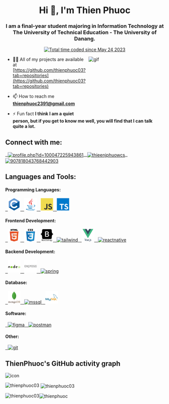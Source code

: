 <h1 align="center">Hi 👋, I'm Thien Phuoc</h1>
<h3 align="center">I am a final-year student majoring in Information Technology at The University of Technical Education - The University of Danang.</h3>
<p align="center">
  <a href="https://wakatime.com/@2eee1821-a367-4c04-9805-da4562cb0609">
    <img src="https://wakatime.com/badge/user/2eee1821-a367-4c04-9805-da4562cb0609.svg" alt="Total time coded since May 24 2023" />
  </a>
</p>

<img align="right" src="https://i.pinimg.com/originals/e4/26/70/e426702edf874b181aced1e2fa5c6cde.gif" alt="gif" width="240px" height="180px"/>

- 👨‍💻 All of my projects are available at [https://github.com/thienphuoc03?tab=repositories](https://github.com/thienphuoc03?tab=repositories)

- 📫 How to reach me **thienphuoc2391@gmail.com**

- ⚡ Fun fact **I think I am a quiet person, but if you get to know me well, you will find that I can talk quite a lot.**

## Connect with me:
<p align="left">
  <a href="https://fb.com/profile.php?id=100047225943861" target="blank">&nbsp;
    <img align="center" src="https://raw.githubusercontent.com/rahuldkjain/github-profile-readme-generator/master/src/images/icons/Social/facebook.svg" alt="profile.php?id=100047225943861" height="30" width="40" />
  </a>
  <a href="https://instagram.com/thieenjphuowcs" target="blank">&nbsp;
    <img align="center" src="https://raw.githubusercontent.com/rahuldkjain/github-profile-readme-generator/master/src/images/icons/Social/instagram.svg" alt="thieenjphuowcs" height="30" width="40" />
  </a>
  <a href="https://discord.gg/dH7PvJxh4v" target="blank">&nbsp;
    <img align="center" src="https://raw.githubusercontent.com/rahuldkjain/github-profile-readme-generator/master/src/images/icons/Social/discord.svg" alt="907818043768442903" height="30" width="40" />
  </a>
</p>

## Languages and Tools:

<h4 align="left">Programming Languages:</h4>
<p align="left">
  <a href="https://www.cprogramming.com/" target="_blank" rel="noreferrer">&nbsp;
    <img src="https://raw.githubusercontent.com/devicons/devicon/master/icons/c/c-original.svg" alt="c" width="40" height="40"/> 
  </a>
  <a href="https://www.java.com" target="_blank" rel="noreferrer">&nbsp;
    <img src="https://raw.githubusercontent.com/devicons/devicon/master/icons/java/java-original.svg" alt="java" width="40" height="40"/> 
  </a>
  <a href="https://developer.mozilla.org/en-US/docs/Web/JavaScript" target="_blank" rel="noreferrer">&nbsp;
    <img src="https://raw.githubusercontent.com/devicons/devicon/master/icons/javascript/javascript-original.svg" alt="javascript" width="40" height="40"/> 
  </a>
  <a href="https://www.typescriptlang.org/" target="_blank" rel="noreferrer">&nbsp;
    <img src="https://raw.githubusercontent.com/devicons/devicon/master/icons/typescript/typescript-original.svg" alt="typescript" width="40" height="40"/>
  </a>
</p>

<h4 align="left">Frontend Development:</h4>
<p align="left">
  <a href="https://www.w3schools.com/html/" target="_blank" rel="noreferrer">&nbsp;
    <img src="https://raw.githubusercontent.com/devicons/devicon/master/icons/html5/html5-original-wordmark.svg" alt="html5" width="40" height="40"/> 
  </a>
  <a href="https://www.w3schools.com/css/" target="_blank" rel="noreferrer">&nbsp;
    <img src="https://raw.githubusercontent.com/devicons/devicon/master/icons/css3/css3-original-wordmark.svg" alt="css3" width="40" height="40"/> 
  </a>
  <a href="https://getbootstrap.com" target="_blank" rel="noreferrer">&nbsp;
    <img src="https://raw.githubusercontent.com/devicons/devicon/master/icons/bootstrap/bootstrap-plain-wordmark.svg" alt="bootstrap" width="40" height="40"/>
  </a>
  <a href="https://tailwindcss.com/" target="_blank" rel="noreferrer">&nbsp;
    <img src="https://www.vectorlogo.zone/logos/tailwindcss/tailwindcss-icon.svg" alt="tailwind" width="40" height="40"/> 
  </a>
  <a href="https://vuejs.org/" target="_blank" rel="noreferrer">&nbsp;
    <img src="https://raw.githubusercontent.com/devicons/devicon/master/icons/vuejs/vuejs-original-wordmark.svg" alt="vuejs" width="40" height="40"/> 
  </a>
  <a href="https://reactnative.dev/" target="_blank" rel="noreferrer">&nbsp;
    <img src="https://www.pngkit.com/png/full/373-3738691_react-native-svg-transformer-allows-you-import-svg.png" alt="reactnative" width="40" height="40"/>
  </a>
</p>

<h4 align="left">Backend Development:</h4>
<p align="left">
  <a href="https://nodejs.org" target="_blank" rel="noreferrer">&nbsp;
    <img src="https://raw.githubusercontent.com/devicons/devicon/master/icons/nodejs/nodejs-original-wordmark.svg" alt="nodejs" width="40" height="40"/> 
  </a>
  <a href="https://expressjs.com" target="_blank" rel="noreferrer">&nbsp;
    <img src="https://raw.githubusercontent.com/devicons/devicon/master/icons/express/express-original-wordmark.svg" alt="express" width="40" height="40"/> 
  </a> 
  <a href="https://spring.io/" target="_blank" rel="noreferrer">&nbsp;
    <img src="https://www.vectorlogo.zone/logos/springio/springio-icon.svg" alt="spring" width="40" height="40"/> 
  </a>
</p>

<h4 align="left">Database:</h4>
<p align="left">
  <a href="https://www.mongodb.com/" target="_blank" rel="noreferrer">&nbsp;
    <img src="https://raw.githubusercontent.com/devicons/devicon/master/icons/mongodb/mongodb-original-wordmark.svg" alt="mongodb" width="40" height="40"/> 
  </a>
  <a href="https://www.microsoft.com/en-us/sql-server" target="_blank" rel="noreferrer">&nbsp;
    <img src="https://www.svgrepo.com/show/303229/microsoft-sql-server-logo.svg" alt="mssql" width="40" height="40"/> 
  </a>
  <a href="https://www.mysql.com/" target="_blank" rel="noreferrer">&nbsp;
    <img src="https://raw.githubusercontent.com/devicons/devicon/master/icons/mysql/mysql-original-wordmark.svg" alt="mysql" width="40" height="40"/> 
  </a>
</p>

<h4 align="left">Software:</h4>
<p align="left">
  <a href="https://www.figma.com/" target="_blank" rel="noreferrer">&nbsp;
    <img src="https://www.vectorlogo.zone/logos/figma/figma-icon.svg" alt="figma" width="40" height="40"/> 
  </a>
  <a href="https://postman.com" target="_blank" rel="noreferrer">&nbsp;
    <img src="https://www.vectorlogo.zone/logos/getpostman/getpostman-icon.svg" alt="postman" width="40" height="40"/> 
  </a>
</p>

<h4 align="left">Other:</h4>
<p align="left">
  <a href="https://git-scm.com/" target="_blank" rel="noreferrer">&nbsp;
    <img src="https://www.vectorlogo.zone/logos/git-scm/git-scm-icon.svg" alt="git" width="40" height="40"/> 
  </a>
</p>

## ThienPhuoc's GitHub activity graph 
<img src="https://i.pinimg.com/originals/cb/17/b8/cb17b80a942d7c317a35ff1324fae12f.gif" 
alt="icon" width="24" height="24" />

<p><img align="left" src="https://github-readme-stats.vercel.app/api/top-langs?username=thienphuoc03&count_private=true&langs_count=8&show_icons=true&locale=en&layout=compact&theme=tokyonight" alt="thienphuoc03" /></p>

<p>&nbsp;<img align="center" src="https://github-readme-stats.vercel.app/api?username=thienphuoc03&show_icons=true&locale=en&theme=tokyonight" alt="thienphuoc03" /></p>

<p><img align="left" src="https://github-readme-streak-stats.herokuapp.com/?user=thienphuoc03&theme=tokyonight" alt="thienphuoc03" /></p>

<p><img align="center" src="https://github-readme-stats.vercel.app/api/wakatime?username=thienphuoc&v=2&theme=tokyonight" alt="thienphuoc" /></p>
